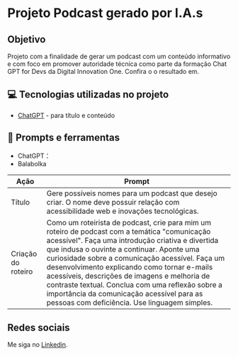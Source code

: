 # Projeto Podcast gerado por I.A.s

## Objetivo

Projeto com a finalidade de gerar um podcast com um conteúdo informativo e com foco em promover autoridade técnica como parte da formação Chat GPT for Devs da Digital Innovation One.
Confira o o resultado em.

## 💻 Tecnologias utilizadas no projeto

- [ChatGPT](https://chat.openai.com/) - para título e conteúdo

## 📄 Prompts e ferramentas

- ChatGPT：
- Balabolka

| Ação | Prompt |
| ----- | ----- |
| Título |Gere possíveis nomes para um podcast que desejo criar. O nome deve possuir relação com acessibilidade web e inovações tecnológicas. |
| Criação do roteiro |Como um roteirista de podcast, crie para mim um roteiro de podcast com a temática "comunicação acessível". Faça uma introdução criativa e divertida que indusa o ouvinte a continuar. Aponte uma curiosidade sobre a comunicação acessível. Faça um desenvolvimento explicando como tornar e-mails acessíveis, descrições de imagens e melhoria de contraste textual. Conclua com uma reflexão sobre a importância da comunicação acessível para as pessoas com deficiência. Use linguagem simples. |

## Redes sociais

Me siga no [Linkedin](https://linkedin.com/in/gfernandessantos).
